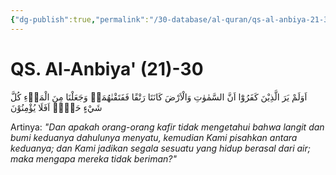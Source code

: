 ```yaml
---
{"dg-publish":true,"permalink":"/30-database/al-quran/qs-al-anbiya-21-30/"}
---
```



# QS. Al-Anbiya' (21)-30
اَوَلَمْ يَرَ الَّذِيْنَ كَفَرُوْٓا اَنَّ السَّمٰوٰتِ وَالْاَرْضَ كَانَتَا رَتْقًا فَفَتَقْنٰهُمَاۗ وَجَعَلْنَا مِنَ الْمَاۤءِ كُلَّ شَيْءٍ حَيٍّۗ  اَفَلَا يُؤْمِنُوْنَ 

Artinya: *"Dan apakah orang-orang kafir tidak mengetahui bahwa langit dan bumi keduanya dahulunya menyatu, kemudian Kami pisahkan antara keduanya; dan Kami jadikan segala sesuatu yang hidup berasal dari air; maka mengapa mereka tidak beriman?"*
